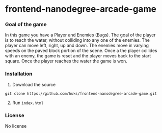 frontend-nanodegree-arcade-game
===============================

### Goal of the game

In this game you have a Player and Enemies (Bugs). The goal of the player is to reach the water, without colliding into any one of the enemies. The player can move left, right, up and down. The enemies move in varying speeds on the paved block portion of the scene. Once a the player collides with an enemy, the game is reset and the player moves back to the start square. Once the player reaches the water the game is won.

### Installation

1. Download the source
```
git clone https://github.com/huks/frontend-nanodegree-arcade-game.git
```
2. Run `index.html`

### License
No license